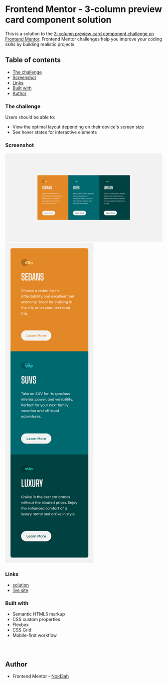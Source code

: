 # Frontend Mentor - 3-column preview card component solution

This is a solution to the [3-column preview card component challenge on Frontend Mentor](https://www.frontendmentor.io/challenges/3column-preview-card-component-pH92eAR2-). Frontend Mentor challenges help you improve your coding skills by building realistic projects.

## Table of contents

- [The challenge](#the-challenge)
- [Screenshot](#screenshot)
- [Links](#links)
- [Built with](#built-with)
- [Author](#author)

### The challenge

Users should be able to:

- View the optimal layout depending on their device's screen size
- See hover states for interactive elements

### Screenshot

![Desktop](./screenshots/D.png)
![Mobile](./screenshots/M.png)

### Links

- [solution](https://github.com/Noid3ah/3-column-preview-card-component)
- [live site](https://noid3ah.github.io/3-column-preview-card-component)

### Built with

- Semantic HTML5 markup
- CSS custom properties
- Flexbox
- CSS Grid
- Mobile-first workflow

```html

```

```css

```

```js

```

## Author

- Frontend Mentor - [Noid3ah](https://www.frontendmentor.io/profile/Noid3ah)
